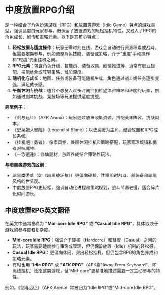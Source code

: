 # 中度放置RPG介绍

是一种结合了角色扮演游戏（RPG）和放置类游戏（Idle Game）特点的游戏类型，强调适度的玩家参与，既保留了放置游戏的轻松挂机特性，又融入了RPG的角色成长、剧情和策略元素。以下是其核心特点：

1. **轻松放置与适度操作**：玩家无需时刻在线，游戏会自动进行资源积累或战斗，但需要定期参与，例如调整角色技能、装备或策略，介于“重度”手动操作和“轻度”完全挂机之间。
2. **RPG元素**：包含角色升级、技能树、装备收集、剧情推进等，通常有职业搭配、技能组合或阵容策略，增加深度。
3. **随机化与成长**：地图、任务或装备可能随机生成，角色通过战斗或任务逐步变强，满足成长感。
4. **平衡休闲与挑战**：适合不想投入过多时间但仍希望体验策略和进度的玩家，例如通过副本挑战、竞技场等玩法提供适度挑战。

**典型例子**：
- 《剑与远征》（AFK Arena）：玩家通过放置收集资源，搭配英雄阵容，挑战副本。
- 《史莱姆大冒险》（Legend of Slime）：以史莱姆为主角，结合放置和RPG成长系统。
- 《挂机吧！勇者》：像素风格，兼顾休闲挂机和策略搭配，玩家管理城镇和勇者对抗魔物。[](https://down.ali213.net/heji/1735.html)
- 《一念逍遥》：修仙题材，放置养成结合策略性玩法。[](https://indienova.com/indie-game-news/idle-games-and-incremental/)

**与暗黑类游戏的区别**：
- 暗黑类游戏（如《暗黑破坏神》）更偏向硬核，注重即时战斗、刷装备和暗黑风格的世界观。
- 中度放置RPG更轻松，强调自动化进程和策略规划，战斗节奏较慢，适合碎片化时间游玩。


## 中度放置RPG英文翻译

在英文中通常被称为 **"Mid-core Idle RPG"** 或 **"Casual Idle RPG"**，具体取决于游戏的参与度和复杂度。

- **Mid-core Idle RPG**：强调介于硬核（Hardcore）和轻度（Casual）之间的玩法，玩家需要适度参与策略或管理，但仍保留放置（Idle）机制的轻松感。
- **Casual Idle RPG**：更偏向休闲，突出轻松挂机，但仍包含RPG的角色养成和策略元素。
- 有时也用 **"Idle RPG"** 或 **"AFK RPG"**（AFK指"Away From Keyboard"，即离线挂机）泛指这类游戏，但“Mid-core”更精准地描述需要一定主动参与的特性。

例如，《剑与远征》（AFK Arena）常被归为“Idle RPG”或“Mid-core Idle RPG”。
